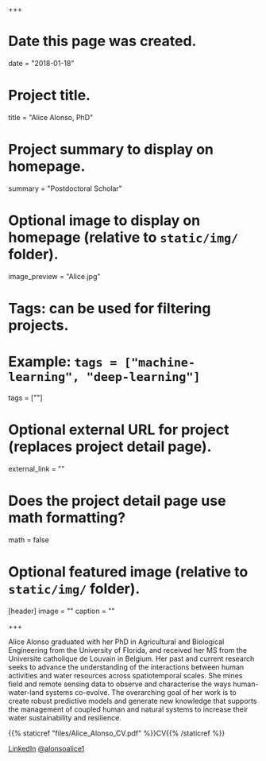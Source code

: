 +++
# Date this page was created.
date = "2018-01-18"

# Project title.
title = "Alice Alonso, PhD"

# Project summary to display on homepage.
summary = "Postdoctoral Scholar"

# Optional image to display on homepage (relative to `static/img/` folder).
image_preview = "Alice.jpg"

# Tags: can be used for filtering projects.
# Example: `tags = ["machine-learning", "deep-learning"]`
tags = [""]

# Optional external URL for project (replaces project detail page).
external_link = ""

# Does the project detail page use math formatting?
math = false

# Optional featured image (relative to `static/img/` folder).
[header]
image = ""
caption = ""

+++

Alice Alonso graduated with her PhD in Agricultural and Biological Engineering from the University of Florida, and received her MS from the Universite catholique de Louvain in Belgium. Her past and current research seeks to advance the understanding of the interactions between human activities and water resources across spatiotemporal scales. She mines field and remote sensing data to observe and characterise the ways human-water-land systems co-evolve. The overarching goal of her work is to create robust predictive models and generate new knowledge that supports the management of coupled human and natural systems to increase their water sustainability and resilience.

{{% staticref "files/Alice_Alonso_CV.pdf" %}}CV{{% /staticref %}}

[LinkedIn](https://www.linkedin.com/in/alicealonso/)
[@alonsoalice1](https://twitter.com/alonsoalice1)
